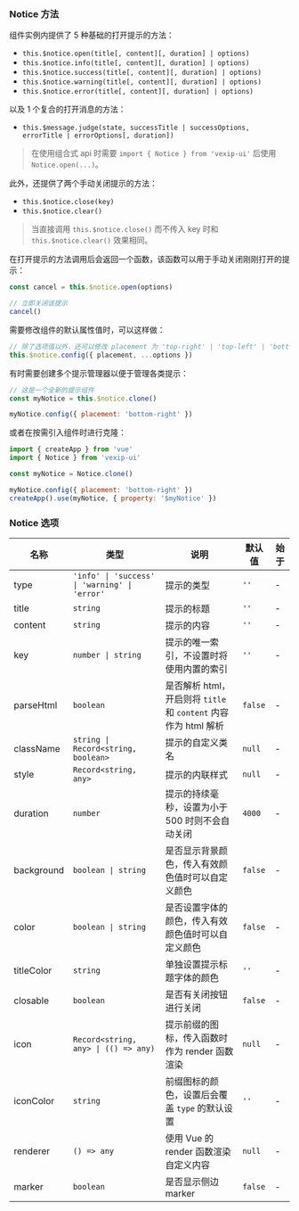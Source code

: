 ### Notice 方法

组件实例内提供了 5 种基础的打开提示的方法：

- `this.$notice.open(title[, content][, duration] | options)`
- `this.$notice.info(title[, content][, duration] | options)`
- `this.$notice.success(title[, content][, duration] | options)`
- `this.$notice.warning(title[, content][, duration] | options)`
- `this.$notice.error(title[, content][, duration] | options)`

以及 1 个复合的打开消息的方法：

- `this.$message.judge(state, successTitle | successOptions, errorTitle | errorOptions[, duration])`

> 在使用组合式 api 时需要 `import { Notice } from 'vexip-ui'` 后使用 `Notice.open(...)`。

此外，还提供了两个手动关闭提示的方法：

- `this.$notice.close(key)`
- `this.$notice.clear()`

> 当直接调用 `this.$notice.close()` 而不传入 key 时和 `this.$notice.clear()` 效果相同。

在打开提示的方法调用后会返回一个函数，该函数可以用于手动关闭刚刚打开的提示：

```js
const cancel = this.$notice.open(options)

// 立即关闭该提示
cancel()
```

需要修改组件的默认属性值时，可以这样做：

```js
// 除了选项值以外，还可以修改 placement 为 'top-right' | 'top-left' | 'bottom-right' | 'bottom-left' 来改变提示的位置
this.$notice.config({ placement, ...options })
```

有时需要创建多个提示管理器以便于管理各类提示：

```js
// 这是一个全新的提示组件
const myNotice = this.$notice.clone()

myNotice.config({ placement: 'bottom-right' })
```

或者在按需引入组件时进行克隆：

```js
import { createApp } from 'vue'
import { Notice } from 'vexip-ui'

const myNotice = Notice.clone()

myNotice.config({ placement: 'bottom-right' })
createApp().use(myNotice, { property: '$myNotice' })
```

### Notice 选项

| 名称       | 类型                                          | 说明                                                            | 默认值  | 始于 |
| ---------- | --------------------------------------------- | --------------------------------------------------------------- | ------- | ---- |
| type       | `'info' \| 'success' \| 'warning' \| 'error'` | 提示的类型                                                      | `''`    | -    |
| title      | `string`                                      | 提示的标题                                                      | `''`    | -    |
| content    | `string`                                      | 提示的内容                                                      | `''`    | -    |
| key        | `number \| string`                            | 提示的唯一索引，不设置时将使用内置的索引                        | `''`    | -    |
| parseHtml  | `boolean`                                     | 是否解析 html，开启则将 `title` 和 `content` 内容作为 html 解析 | `false` | -    |
| className  | `string \| Record<string, boolean>`           | 提示的自定义类名                                                | `null`  | -    |
| style      | `Record<string, any>`                         | 提示的内联样式                                                  | `null`  | -    |
| duration   | `number`                                      | 提示的持续毫秒，设置为小于 500 时则不会自动关闭                 | `4000`  | -    |
| background | `boolean \| string`                           | 是否显示背景颜色，传入有效颜色值时可以自定义颜色                | `false` | -    |
| color      | `boolean \| string`                           | 是否设置字体的颜色，传入有效颜色值时可以自定义颜色              | `false` | -    |
| titleColor | `string`                                      | 单独设置提示标题字体的颜色                                      | `''`    | -    |
| closable   | `boolean`                                     | 是否有关闭按钮进行关闭                                          | `false` | -    |
| icon       | `Record<string, any> \| (() => any)`          | 提示前缀的图标，传入函数时作为 render 函数渲染                  | `null`  | -    |
| iconColor  | `string`                                      | 前缀图标的颜色，设置后会覆盖 `type` 的默认设置                  | `''`    | -    |
| renderer   | `() => any`                                   | 使用 Vue 的 render 函数渲染自定义内容                           | `null`  | -    |
| marker     | `boolean`                                     | 是否显示侧边 marker                                             | `false` | -    |
